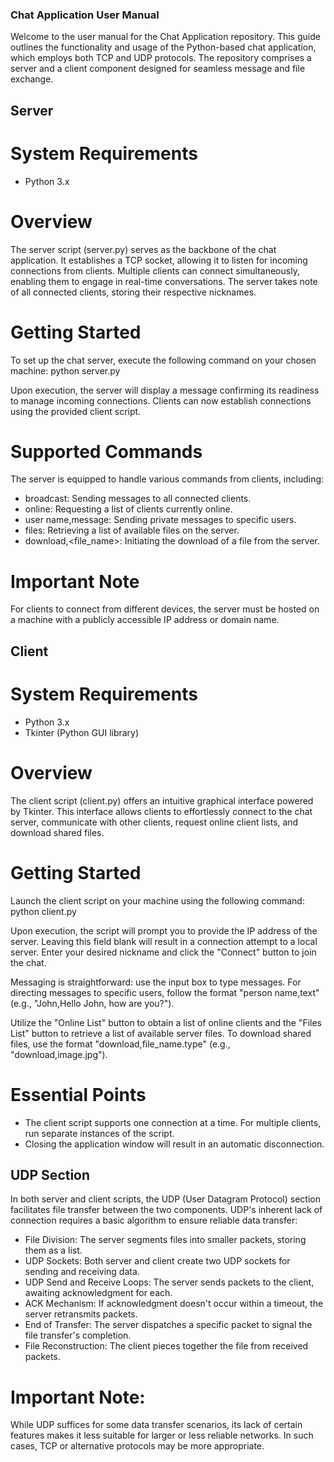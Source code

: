 ### Chat Application User Manual

Welcome to the user manual for the Chat Application repository. This guide outlines the functionality and usage of the Python-based chat application, which employs both TCP and UDP protocols. The repository comprises a server and a client component designed for seamless message and file exchange.

## Server
# System Requirements
- Python 3.x
  
# Overview
The server script (server.py) serves as the backbone of the chat application. It establishes a TCP socket, allowing it to listen for incoming connections from clients. Multiple clients can connect simultaneously, enabling them to engage in real-time conversations. The server takes note of all connected clients, storing their respective nicknames.

# Getting Started
To set up the chat server, execute the following command on your chosen machine:
python server.py

Upon execution, the server will display a message confirming its readiness to manage incoming connections. Clients can now establish connections using the provided client script.

# Supported Commands
The server is equipped to handle various commands from clients, including:

- broadcast: Sending messages to all connected clients.
- online: Requesting a list of clients currently online.
- user name,message: Sending private messages to specific users.
- files: Retrieving a list of available files on the server.
- download,<file_name>: Initiating the download of a file from the server.
  
# Important Note
For clients to connect from different devices, the server must be hosted on a machine with a publicly accessible IP address or domain name.

## Client
# System Requirements
- Python 3.x
- Tkinter (Python GUI library)
  
# Overview
The client script (client.py) offers an intuitive graphical interface powered by Tkinter. This interface allows clients to effortlessly connect to the chat server, communicate with other clients, request online client lists, and download shared files.

# Getting Started
Launch the client script on your machine using the following command:
python client.py

Upon execution, the script will prompt you to provide the IP address of the server. Leaving this field blank will result in a connection attempt to a local server. Enter your desired nickname and click the "Connect" button to join the chat.

Messaging is straightforward: use the input box to type messages. For directing messages to specific users, follow the format "person name,text" (e.g., "John,Hello John, how are you?").

Utilize the "Online List" button to obtain a list of online clients and the "Files List" button to retrieve a list of available server files. To download shared files, use the format "download,file_name.type" (e.g., "download,image.jpg").

# Essential Points
- The client script supports one connection at a time. For multiple clients, run separate instances of the script.
- Closing the application window will result in an automatic disconnection.
  
## UDP Section
In both server and client scripts, the UDP (User Datagram Protocol) section facilitates file transfer between the two components. UDP's inherent lack of connection requires a basic algorithm to ensure reliable data transfer:
- File Division: The server segments files into smaller packets, storing them as a list.
- UDP Sockets: Both server and client create two UDP sockets for sending and receiving data.
- UDP Send and Receive Loops: The server sends packets to the client, awaiting acknowledgment for each.
- ACK Mechanism: If acknowledgment doesn't occur within a timeout, the server retransmits packets.
- End of Transfer: The server dispatches a specific packet to signal the file transfer's completion.
- File Reconstruction: The client pieces together the file from received packets.
  
# Important Note:
While UDP suffices for some data transfer scenarios, its lack of certain features makes it less suitable for larger or less reliable networks. In such cases, TCP or alternative protocols may be more appropriate.
